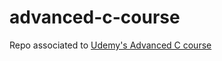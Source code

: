 # advanced-c-course
Repo associated to [Udemy's Advanced C course](https://www.udemy.com/course/advanced-c-programming-course/)
